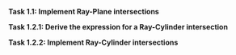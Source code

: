 
**Task 1.1: Implement Ray-Plane intersections**

**Task 1.2.1: Derive the expression for a Ray-Cylinder intersection**

**Task 1.2.2: Implement Ray-Cylinder intersections**
